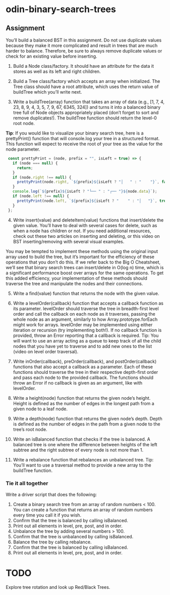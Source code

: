 # odin-binary-search-trees

## Assignment
You’ll build a balanced BST in this assignment. Do not use duplicate values because they make it more complicated and result in trees that are much harder to balance. Therefore, be sure to always remove duplicate values or check for an existing value before inserting.

1. Build a Node class/factory. It should have an attribute for the data it stores as well as its left and right children.

2. Build a Tree class/factory which accepts an array when initialized. The Tree class should have a root attribute, which uses the return value of buildTree which you’ll write next.

3. Write a buildTree(array) function that takes an array of data (e.g., [1, 7, 4, 23, 8, 9, 4, 3, 5, 7, 9, 67, 6345, 324]) and turns it into a balanced binary tree full of Node objects appropriately placed (don’t forget to sort and remove duplicates!). The buildTree function should return the level-0 root node.

**Tip**: If you would like to visualize your binary search tree, here is a prettyPrint() function that will console.log your tree in a structured format. This function will expect to receive the root of your tree as the value for the node parameter.

```javascript
 const prettyPrint = (node, prefix = "", isLeft = true) => {
   if (node === null) {
     return;
   }
   if (node.right !== null) {
     prettyPrint(node.right, `${prefix}${isLeft ? "│   " : "    "}`, false);
   }
   console.log(`${prefix}${isLeft ? "└── " : "┌── "}${node.data}`);
   if (node.left !== null) {
     prettyPrint(node.left, `${prefix}${isLeft ? "    " : "│   "}`, true);
   }
 };
```

4. Write insert(value) and deleteItem(value) functions that insert/delete the given value. You’ll have to deal with several cases for delete, such as when a node has children or not. If you need additional resources, check out these two articles on inserting and deleting, or this video on BST inserting/removing with several visual examples.

You may be tempted to implement these methods using the original input array used to build the tree, but it’s important for the efficiency of these operations that you don’t do this. If we refer back to the Big O Cheatsheet, we’ll see that binary search trees can insert/delete in O(log n) time, which is a significant performance boost over arrays for the same operations. To get this added efficiency, your implementation of these methods should traverse the tree and manipulate the nodes and their connections.

5. Write a find(value) function that returns the node with the given value.

6. Write a levelOrder(callback) function that accepts a callback function as its parameter. levelOrder should traverse the tree in breadth-first level order and call the callback on each node as it traverses, passing the whole node as an argument, similarly to how Array.prototype.forEach might work for arrays. levelOrder may be implemented using either iteration or recursion (try implementing both!). If no callback function is provided, throw an Error reporting that a callback is required. Tip: You will want to use an array acting as a queue to keep track of all the child nodes that you have yet to traverse and to add new ones to the list (video on level order traversal).

7. Write inOrder(callback), preOrder(callback), and postOrder(callback) functions that also accept a callback as a parameter. Each of these functions should traverse the tree in their respective depth-first order and pass each node to the provided callback. The functions should throw an Error if no callback is given as an argument, like with levelOrder.

8. Write a height(node) function that returns the given node’s height. Height is defined as the number of edges in the longest path from a given node to a leaf node.

9. Write a depth(node) function that returns the given node’s depth. Depth is defined as the number of edges in the path from a given node to the tree’s root node.

10. Write an isBalanced function that checks if the tree is balanced. A balanced tree is one where the difference between heights of the left subtree and the right subtree of every node is not more than 1.

11. Write a rebalance function that rebalances an unbalanced tree. Tip: You’ll want to use a traversal method to provide a new array to the buildTree function.

### Tie it all together
Write a driver script that does the following:

1. Create a binary search tree from an array of random numbers < 100. You can create a function that returns an array of random numbers every time you call it if you wish.
2. Confirm that the tree is balanced by calling isBalanced.
3. Print out all elements in level, pre, post, and in order.
4. Unbalance the tree by adding several numbers > 100.
5. Confirm that the tree is unbalanced by calling isBalanced.
6. Balance the tree by calling rebalance.
7. Confirm that the tree is balanced by calling isBalanced.
8. Print out all elements in level, pre, post, and in order.

# TODO
Explore tree rotation and look up Red/Black Trees.